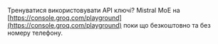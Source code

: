 <!--
date: 2024-03-01T21:14:48
-->

Тренуватися використовувати API ключі? Mistral MoE на  [https://console.groq.com/playground](https://console.groq.com/playground) поки що безкоштовно та без номеру телефону.
